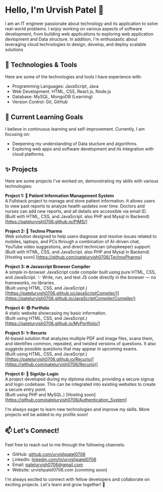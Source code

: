 # Hello, I'm Urvish Patel 👋

I am an IT engineer passionate about technology and its application to solve real-world problems. I enjoy working on various aspects of software development, from building web applications to exploring web application devlopment and Data structure. In addition, I'm enthusiastic about leveraging cloud technologies to design, develop, and deploy scalable solutions

## 🔧 Technologies & Tools

Here are some of the technologies and tools I have experience with:

- Programming Languages: JavaScript, Java
- Web Development: HTML, CSS, React.js, Node.js
- Database: MySQL, MongoDB (Learning)
- Version Control: Git, GitHub

## 🌱 Current Learning Goals

I believe in continuous learning and self-improvement. Currently, I am focusing on:

- Deepening my understanding of Data stucture and algorithms.
- Exploring web apps and software development and its integration with cloud platforms.

## ✨ Projects

Here are some projects I've worked on, demonstrating my skills with various technologies:

**Project 1: 🏥 Patient Information Management System**<br>
A Fullstack project to manage and store patient information.  It allows users to view past reports to analyze health updates over time. Doctors and nurses can add new reports, and all details are accessible via email ID.<br>(Built with HTML, CSS, and JavaScript. also PHP and Mysql in Backend) [https://patelurvish0706.github.io/PIMS/]

**Project 2: 🏪 Techno Pharms**<br>
Web solution designed to help users diagnose and resolve issues related to mobiles, laptops, and PCs through a combination of AI-driven chat, YouTube video suggestions, and direct technician (shopkeeper) support.(Built with HTML, CSS, and JavaScript. also PHP and Mysql in Backend) [Hosting soon] [https://github.com/patelurvish0706/TechnoPharms]

**Project 3: 🔥 Javascript Browser Compiler**<br>
A simple in-browser JavaScript code compiler built using pure HTML, CSS, and JavaScript. ✨ Write, run, and test JS code directly in the browser — no frameworks, no libraries.<br>(Built using HTML, CSS, and JavaScript.) [[https://patelurvish0706.github.io/JavaScriptCompiler/]](https://patelurvish0706.github.io/JavaScriptCompiler/Compiler/)

**Project 4: 😎 Portfolio**<br>
A static website showcasing my basic information.<br>(Built using HTML, CSS, and JavaScript.) [https://patelurvish0706.github.io/MyPortfolio/]

**Project 5: ✨ Recurio**<br>
AI-based solution that analyzes multiple PDF and image files, scans them, and identifies common, repeated, and twisted versions of questions. It also suggests possible questions that may appear in upcoming exams.<br>(Built using HTML, CSS, and JavaScript.) [[https://patelurvish0706.github.io/Recurio/](https://github.com/patelurvish0706/Recurio)]

**Project 6: 🔐 SignUp-Login**<br>
A project developed during my diploma studies, providing a secure signup and login codebase. This can be integrated into existing websites to create a secure entry point.<br>(Built using PHP and MySQL.) [Hosting soon] [https://github.com/patelurvish0706/Authentication_System]

I'm always eager to learn new technologies and improve my skills. More projects will be added to my profile soon!

## 📫 Let's Connect!

Feel free to reach out to me through the following channels:

- GitHub: [github.com/urvishpatel0706](https://github.com/urvishpatel0706)
- LinkedIn: [linkedin.com/in/urvishpatel0706](https://www.linkedin.com/in/urvishpatel0706)
- Email: patelurvish0706@gmail.com
- Website: urvishpatel0706.com (comming soon)

I'm always excited to connect with fellow developers and collaborate on exciting projects. Let's learn and grow together! 🤝
